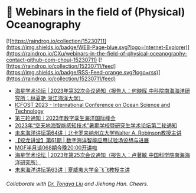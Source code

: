 # 🌊 Webinars in the field of (Physical) Oceanography

[![https://raindrop.io/collection/15230711](https://img.shields.io/badge/WEB-Page-blue.svg?logo=Internet-Explorer)](https://raindrop.io/CXu/webinars-in-the-field-of-physical-oceanography-contact-github-com-chouj-15230711) [![https://raindrop.io/collection/15230711/feed](https://img.shields.io/badge/RSS-Feed-orange.svg?logo=rss)](https://raindrop.io/collection/15230711/feed)

<!-- BLOG-POST-LIST:START -->
- [海星学术论坛 | 2023年第32次会议通知（报告人：何映晖 中科院南海海洋研究所；林夏艳 浙江海洋大学）](https://mp.weixin.qq.com/s?__biz=MzI3MzQ3NTA0Mg==&mid=2247501413&idx=1&sn=63699426e5b06d209cc406da598cc4a6&chksm=eb2032e8dc57bbfedbd829f73ed185561d335536b7dfa3c9f06d5af15bbe64137172aac5a317&scene=90&sessionid=1692235781&subscene=236&clicktime=1692236445&enterid=1692236445&key=4834ec9b74a4b5c794cde4fd364069b4c4bd956822075f1274e62bae6c52941f9cef2ee4d4adc9066e789c5202836cf179909a90c6cdd373d28c1145abe636e35260dd6f8ce8df86a85e5b355a8ece7cb6972fedfd98aaa164d074bcc08d2331d63250ce9cdd1cec9e3ca1da4efdae113cd08967de885cd769e3efcc6d3468e1&ascene=0&uin=MTE2NTMzNjgzOQ%3D%3D&devicetype=Windows+10+x64&version=63090621&lang=zh_CN&countrycode=CN&exportkey=n_ChQIAhIQn61IG1004kxVoQBk7bXJfRLgAQIE97dBBAEAAAAAAD8aN%2FeK%2FVcAAAAOpnltbLcz9gKNyK89dVj0va6jTbmFtxhU9tYRZhY0vRuXVizz%2BKyi0KEagFlEAyL4jHss43P2LpiTwziJqrzcIU%2FLq0Pm6InuLOdZTSCrJyv4jwVKOBm5IXWv%2FkAJYoLQHhxnJKhLAytdVaiBpf%2BbB9TQpntzj5xbVdmMv%2BYQVrblyIhRChfA%2Fka8OEDcxprmywoGX2rNSYp%2FjmBm6wIExnX5dRliNROFMrk24xZRFLtwbgH%2BBV7oFczoloNIn9VAfUw2fUSShJ4o&acctmode=0&pass_ticket=NQ2%2FFO0dMiD4NeMRxJuyxPIRTnASqmaKc4p%2B2fOESDsxSQkvZqamC4P01Hzzj3Jx&wx_header=1)
- [ICFOST 2023 - International Conference on Ocean Science and Technology](https://www.icfost.net/index.html)
- [第三轮通知｜2023年数字孪生海洋国际峰会](https://mp.weixin.qq.com/s/y1rOcMZppfYHn1V9oi4lYw)
- [2023年“空天地海智能感知技术”暑期学校暨研究生学术论坛第二轮通知](https://mp.weixin.qq.com/s/DUGxMDUtUxHCzE6FEKE9cw)
- [未来海洋讲坛第64讲｜北卡罗来纳州立大学Walter A. Robinson教授主讲](https://mp.weixin.qq.com/s/widvjMfo0iRozhmkUscs-w)
- [【蛟龙讲堂】第61期 | 数字海洋智能应用试验场设想与进展](https://mp.weixin.qq.com/s/8TmIFrFVosz-a3SsmStxsQ)
- [MGF半月谈068期今晚20:00开讲啦](https://mp.weixin.qq.com/s/ppyyrbwSWB7v6IiQPjtDLw)
- [海星学术论坛 | 2023年第25次会议通知（报告人：卢著敏 中国科学院南海海洋研究所）](https://mp.weixin.qq.com/s/8sAXeRMYSzhgKkIXGHFsWw)
- [未来海洋讲坛第63讲｜夏威夷大学金飞飞教授主讲](https://mp.weixin.qq.com/s/iwPEYi2uxCPfw7AVl_clQw)
<!-- BLOG-POST-LIST:END -->

###### Collaborate with [Dr. Tongya Liu](https://liutongya.github.io/) and Jiehong Han. Cheers.

